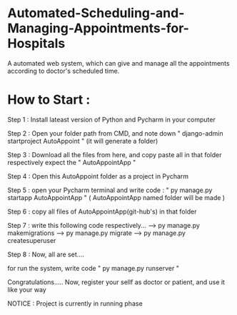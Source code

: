 # Automated-Scheduling-and-Managing-Appointments-for-Hospitals

A automated web system, which can give and manage all the appointments according to doctor's scheduled time.


# How to Start :

 Step 1 : Install lateast version of Python and Pycharm in your computer
 
 Step 2 : Open your folder path from CMD, and note down " django-admin startproject AutoAppoint "  (it will generate a folder)
 
 Step 3 : Download all the files from here, and copy paste all in that folder respectively expect the " AutoAppointApp "
 
 Step 4 : Open this AutoAppoint folder as a project in Pycharm
 
 Step 5 : open your Pycharm terminal and write code : " py manage.py startapp AutoAppointApp "  ( AutoAppointApp named folder will be made )
 
 Step 6 : copy all files of AutoAppointApp(git-hub's) in that folder
 
 Step 7 : write this following code respectively...
        --> py manage.py makemigrations
        --> py manage.py migrate
        --> py manage.py createsuperuser

Step 8 : Now, all are set....

for run the system, write code " py manage.py runserver "

Congratulations.....
Now, register your sellf as doctor or patient, and use it like your way


NOTICE : Project is currently in running phase
